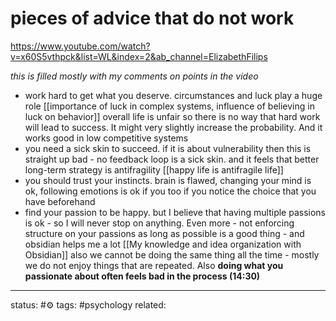 # pieces of advice that do not work

https://www.youtube.com/watch?v=x60S5vthpck&list=WL&index=2&ab_channel=ElizabethFilips

*this is filled mostly with my comments on points in the video*

 - work hard to get what you deserve. circumstances and luck play a huge role [[importance of luck in complex systems, influence of believing in luck on behavior]] overall life is unfair so there is no way that hard work will lead to success. It might very slightly increase the probability. And it works good in low competitive systems
 - you need a sick skin to succeed. if it is about vulnerability then this is straight up bad - no feedback loop is a sick skin. and it feels that better long-term strategy is antifragility [[happy life is antifragile life]] 
 - you should trust your instincts. brain is flawed, changing your mind is ok, following emotions is ok if you too if you notice the choice that you have beforehand
 - find your passion to be happy. but I believe that having multiple passions is ok  - so I will never stop on anything. Even more - not enforcing structure on your passions as long as possible is a good thing - and obsidian helps me a lot [[My knowledge and idea organization with Obsidian]] also we cannot be doing the same thing all the time - mostly we do not enjoy things that are repeated. Also **doing what you passionate about often feels bad in the process (14:30)**


--- 
status: #⚙️ 
tags: #psychology 
related: 